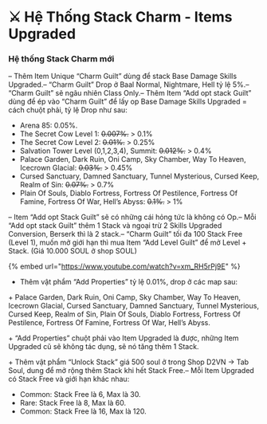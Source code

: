 # ⚔ Hệ Thống Stack Charm - Items Upgraded

### **Hệ thống Stack Charm mới**

– Thêm Item Unique “Charm Guilt” dùng để stack Base Damage Skills Upgraded.– “Charm Guilt” Drop ở Baal Normal, Nightmare, Hell tỷ lệ 5%.– “Charm Guilt” sẽ ngãu nhiên Class Only.– Thêm Item “Add opt stack Guilt” dùng để ép vào “Charm Guilt” để lấy op Base Damage Skills Upgraded = cách chuột phải, tỷ lệ Drop như sau:

* Arena 85: 0.05%.&#x20;
* The Secret Cow Level 1: ~~0.007%.~~ > 0.1%
* The Secret Cow Level 2: ~~0.01%.~~ > 0.25%
* Salvation Tower Level (0,1,2,3,4), Summit: ~~0.012%.~~ > 0.4%
* Palace Garden, Dark Ruin, Oni Camp, Sky Chamber, Way To Heaven, Icecrown Glacial: ~~0.03%.~~ > 0.45%
* Cursed Sanctuary, Damned Sanctuary, Tunnel Mysterious, Cursed Keep, Realm of Sin: ~~0.07%.~~ > 0.7%
* Plain Of Souls, Diablo Fortress, Fortress Of Pestilence, Fortress Of Famine, Fortress Of War, Hell’s Abyss: ~~0.1%.~~ > 1%

– Item “Add opt Stack Guilt” sẽ có những cái hỏng tức là không có Op.– Mỗi “Add opt stack Guilt” thêm 1 Stack và ngoại trừ 2 Skills Upgraded Conversion, Berserk thì là 2 stack.– “Charm Guilt” tối đa 100 Stack Free (Level 1), muốn mở giới hạn thì mua Item “Add Level Guilt” để mở Level + Stack. (Giá 10.000 SOUL ở shop SOUL)

{% embed url="https://www.youtube.com/watch?v=xm_RH5rPj9E" %}

* Thêm vật phẩm “Add Properties” tỷ lệ 0.01%, drop ở các map sau:

\+ Palace Garden, Dark Ruin, Oni Camp, Sky Chamber, Way To Heaven, Icecrown Glacial, Cursed Sanctuary, Damned Sanctuary, Tunnel Mysterious, Cursed Keep, Realm of Sin, Plain Of Souls, Diablo Fortress, Fortress Of Pestilence, Fortress Of Famine, Fortress Of War, Hell’s Abyss.

\+  “Add Properties” chuột phải vào Item Upgraded là được, những Item Upgraded cũ sẽ không tác dụng, sẽ nó tăng thêm 1 Stack.

\+ Thêm vật phẩm “Unlock Stack” giá 500 soul ở trong Shop D2VN -> Tab Soul, dung để mở rộng thêm Stack khi hết Stack Free.– Mỗi Item Upgraded có Stack Free và giới hạn khác nhau:

* Common: Stack Free là 6, Max là 30.
* Rare: Stack Free là 8, Max là 60.
* Common: Stack Free là 16, Max là 120.
